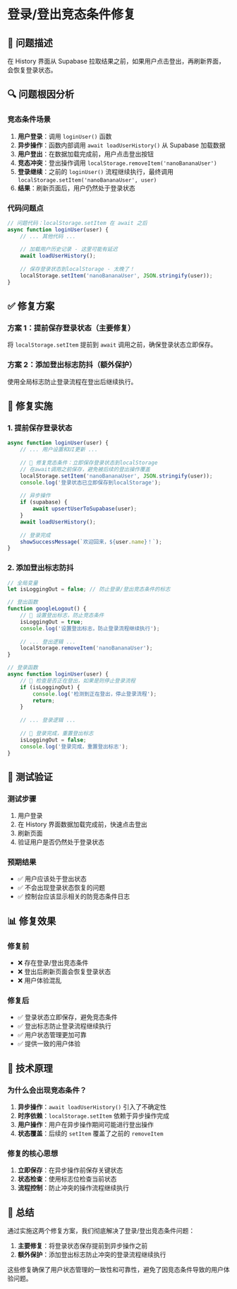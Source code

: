 # 登录/登出竞态条件修复

## 🚨 问题描述

在 History 界面从 Supabase 拉取结果之前，如果用户点击登出，再刷新界面，会恢复登录状态。

## 🔍 问题根因分析

### **竞态条件场景**
1. **用户登录**：调用 `loginUser()` 函数
2. **异步操作**：函数内部调用 `await loadUserHistory()` 从 Supabase 加载数据
3. **用户登出**：在数据加载完成前，用户点击登出按钮
4. **竞态冲突**：登出操作调用 `localStorage.removeItem('nanoBananaUser')`
5. **登录继续**：之前的 `loginUser()` 流程继续执行，最终调用 `localStorage.setItem('nanoBananaUser', user)`
6. **结果**：刷新页面后，用户仍然处于登录状态

### **代码问题点**
```javascript
// 问题代码：localStorage.setItem 在 await 之后
async function loginUser(user) {
    // ... 其他代码 ...
    
    // 加载用户历史记录 - 这里可能有延迟
    await loadUserHistory();
    
    // 保存登录状态到localStorage - 太晚了！
    localStorage.setItem('nanoBananaUser', JSON.stringify(user));
}
```

## ✅ 修复方案

### **方案 1：提前保存登录状态（主要修复）**
将 `localStorage.setItem` 提前到 `await` 调用之前，确保登录状态立即保存。

### **方案 2：添加登出标志防抖（额外保护）**
使用全局标志防止登录流程在登出后继续执行。

## 🔧 修复实施

### **1. 提前保存登录状态**
```javascript
async function loginUser(user) {
    // ... 用户设置和UI更新 ...
    
    // 🚀 修复竞态条件：立即保存登录状态到localStorage
    // 在await调用之前保存，避免被后续的登出操作覆盖
    localStorage.setItem('nanoBananaUser', JSON.stringify(user));
    console.log('登录状态已立即保存到localStorage');
    
    // 异步操作
    if (supabase) {
        await upsertUserToSupabase(user);
    }
    await loadUserHistory();
    
    // 登录完成
    showSuccessMessage(`欢迎回来，${user.name}！`);
}
```

### **2. 添加登出标志防抖**
```javascript
// 全局变量
let isLoggingOut = false; // 防止登录/登出竞态条件的标志

// 登出函数
function googleLogout() {
    // 🚀 设置登出标志，防止竞态条件
    isLoggingOut = true;
    console.log('设置登出标志，防止登录流程继续执行');
    
    // ... 登出逻辑 ...
    localStorage.removeItem('nanoBananaUser');
}

// 登录函数
async function loginUser(user) {
    // 🚀 检查是否正在登出，如果是则停止登录流程
    if (isLoggingOut) {
        console.log('检测到正在登出，停止登录流程');
        return;
    }
    
    // ... 登录逻辑 ...
    
    // 🚀 登录完成，重置登出标志
    isLoggingOut = false;
    console.log('登录完成，重置登出标志');
}
```

## 🧪 测试验证

### **测试步骤**
1. 用户登录
2. 在 History 界面数据加载完成前，快速点击登出
3. 刷新页面
4. 验证用户是否仍然处于登录状态

### **预期结果**
- ✅ 用户应该处于登出状态
- ✅ 不会出现登录状态恢复的问题
- ✅ 控制台应该显示相关的防竞态条件日志

## 📊 修复效果

### **修复前**
- ❌ 存在登录/登出竞态条件
- ❌ 登出后刷新页面会恢复登录状态
- ❌ 用户体验混乱

### **修复后**
- ✅ 登录状态立即保存，避免竞态条件
- ✅ 登出标志防止登录流程继续执行
- ✅ 用户状态管理更加可靠
- ✅ 提供一致的用户体验

## 🔮 技术原理

### **为什么会出现竞态条件？**
1. **异步操作**：`await loadUserHistory()` 引入了不确定性
2. **时序依赖**：`localStorage.setItem` 依赖于异步操作完成
3. **用户操作**：用户在异步操作期间可能进行登出操作
4. **状态覆盖**：后续的 `setItem` 覆盖了之前的 `removeItem`

### **修复的核心思想**
1. **立即保存**：在异步操作前保存关键状态
2. **状态检查**：使用标志位检查当前状态
3. **流程控制**：防止冲突的操作流程继续执行

## 📝 总结

通过实施这两个修复方案，我们彻底解决了登录/登出竞态条件问题：

1. **主要修复**：将登录状态保存提前到异步操作之前
2. **额外保护**：添加登出标志防止冲突的登录流程继续执行

这些修复确保了用户状态管理的一致性和可靠性，避免了因竞态条件导致的用户体验问题。
